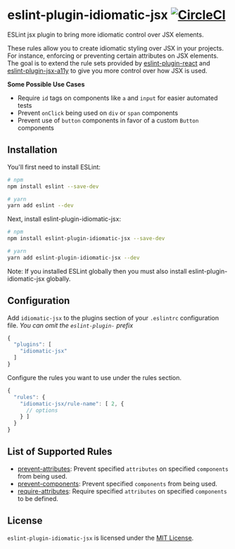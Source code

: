 # eslint-plugin-idiomatic-jsx [![CircleCI](https://circleci.com/gh/danrigsby/eslint-plugin-idiomatic-jsx.svg?style=svg)](https://circleci.com/gh/danrigsby/eslint-plugin-idiomatic-jsx)
ESLint jsx plugin to bring more idiomatic control over JSX elements.

These rules allow you to create idiomatic styling over JSX in your projects.  For instance, enforcing or preventing certain attributes on JSX elements.  The goal is to extend the rule sets provided by [eslint-plugin-react](https://github.com/yannickcr/eslint-plugin-react) and [eslint-plugin-jsx-a11y](https://github.com/evcohen/eslint-plugin-jsx-a11y) to give you more control over how JSX is used.

**Some Possible Use Cases**
- Require `id` tags on components like `a` and `input` for easier automated tests
- Prevent `onClick` being used on `div` or `span` components
- Prevent use of `button` components in favor of a custom `Button` components

## Installation
You'll first need to install ESLint:

``` sh
# npm
npm install eslint --save-dev

# yarn
yarn add eslint --dev
```
Next, install eslint-plugin-idiomatic-jsx:

``` sh
# npm
npm install eslint-plugin-idiomatic-jsx --save-dev

# yarn
yarn add eslint-plugin-idiomatic-jsx --dev
```

Note: If you installed ESLint globally then you must also install eslint-plugin-idiomatic-jsx globally.

## Configuration
Add `idiomatic-jsx` to the plugins section of your `.eslintrc` configuration file. _You can omit the `eslint-plugin-` prefix_

```javascript
{
  "plugins": [
    "idiomatic-jsx"
  ]
}
```

Configure the rules you want to use under the rules section.

```javascript
{
  "rules": {
    "idiomatic-jsx/rule-name": [ 2, {
      // options
    } ]
  }
}
```

## List of Supported Rules
- [prevent-attributes](docs/rules/prevent-attributes.md): Prevent specified `attributes` on specified `components` from being used.
- [prevent-components](docs/rules/prevent-components.md): Prevent specified `components` from being used.
- [require-attributes](docs/rules/require-attributes.md): Require specified `attributes` on specified `components` to be defined.

## License

`eslint-plugin-idiomatic-jsx` is licensed under the [MIT License](LICENSE).
